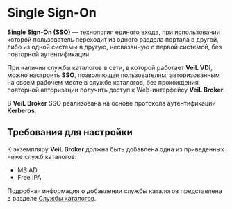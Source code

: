 # Single Sign-On

**Single Sign-On (SSO)** — технология единого входа, при использовании которой пользователь переходит из одного раздела портала в другой, либо из одной системы в другую, 
несвязанную с первой системой, без повторной аутентификации. 

При наличии службы каталогов в сети, в которой работает **VeiL VDI**, можно настроить **SSO**, позволяющая пользователям, авторизованным на своем рабочем 
месте в службе каталогов, без прохождения повторной авторизации получить доступ к Web-интерфейсу **VeiL Broker**.

В **VeiL Broker** SSO реализована на основе протокола аутентификации **Kerberos**.

## Требования для настройки

К экземпляру **VeiL Broker** должна быть добавлена одна из приведенных ниже служб каталогов:

- MS AD
- Free IPA

Подробная информация о добавлении службы каталогов представлена в разделе [Службы каталогов](../ad.md).